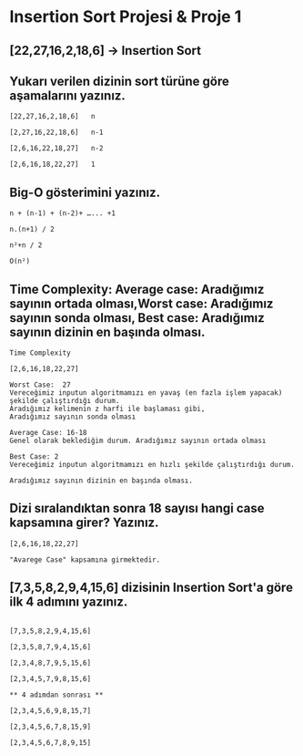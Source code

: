 # Insertion Sort Projesi & Proje 1

## [22,27,16,2,18,6] -> Insertion Sort

## Yukarı verilen dizinin sort türüne göre aşamalarını yazınız.

```
[22,27,16,2,18,6]   n

[2,27,16,22,18,6]   n-1

[2,6,16,22,18,27]   n-2

[2,6,16,18,22,27]   1
```

## Big-O gösterimini yazınız.

```
n + (n-1) + (n-2)+ …... +1

n.(n+1) / 2

n²+n / 2

O(n²)
```

## Time Complexity: Average case: Aradığımız sayının ortada olması,Worst case: Aradığımız sayının sonda olması, Best case: Aradığımız sayının dizinin en başında olması.

```
Time Complexity

[2,6,16,18,22,27]

Worst Case:  27
Vereceğimiz inputun algoritmamızı en yavaş (en fazla işlem yapacak) şekilde çalıştırdığı durum. 
Aradığımız kelimenin z harfi ile başlaması gibi,
Aradığımız sayının sonda olması

Average Case: 16-18
Genel olarak beklediğim durum. Aradığımız sayının ortada olması

Best Case: 2 
Vereceğimiz inputun algoritmamızı en hızlı şekilde çalıştırdığı durum.

Aradığımız sayının dizinin en başında olması.

```

## Dizi sıralandıktan sonra 18 sayısı hangi case kapsamına girer? Yazınız.

```
[2,6,16,18,22,27]

"Avarege Case" kapsamına girmektedir.
```


## [7,3,5,8,2,9,4,15,6] dizisinin Insertion Sort'a göre ilk 4 adımını yazınız.

```

[7,3,5,8,2,9,4,15,6]

[2,3,5,8,7,9,4,15,6]

[2,3,4,8,7,9,5,15,6]

[2,3,4,5,7,9,8,15,6]

** 4 adımdan sonrası **

[2,3,4,5,6,9,8,15,7]

[2,3,4,5,6,7,8,15,9]

[2,3,4,5,6,7,8,9,15]


```
